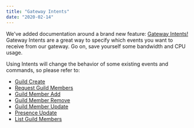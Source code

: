 ```yaml
---
title: "Gateway Intents"
date: "2020-02-14"
---
```


We've added documentation around a brand new feature: [Gateway Intents!](#DOCS_EVENTS_GATEWAY/gateway-intents) Gateway Intents are a great way to specify which events you want to receive from our gateway. Go on, save yourself some bandwidth and CPU usage.

Using Intents will change the behavior of some existing events and commands, so please refer to:

* [Guild Create](#DOCS_EVENTS_GATEWAY_EVENTS/guild-create)
* [Request Guild Members](#DOCS_EVENTS_GATEWAY_EVENTS/request-guild-members)
* [Guild Member Add](#DOCS_EVENTS_GATEWAY_EVENTS/guild-member-add)
* [Guild Member Remove](#DOCS_EVENTS_GATEWAY_EVENTS/guild-member-remove)
* [Guild Member Update](#DOCS_EVENTS_GATEWAY_EVENTS/guild-member-update)
* [Presence Update](#DOCS_EVENTS_GATEWAY_EVENTS/presence-update)
* [List Guild Members](#DOCS_RESOURCES_GUILD/list-guild-members)

